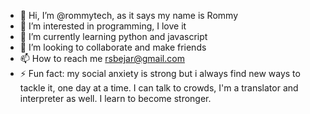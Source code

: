 - 👋 Hi, I’m @rommytech, as it says my name is Rommy
- 👀 I’m interested in programming, I love it
- 🌱 I’m currently learning python and javascript
- 💞️ I’m looking to collaborate and make friends
- 📫 How to reach me rsbejar@gmail.com
- ⚡ Fun fact: my social anxiety is strong but i always find new ways to tackle it, one day at a time. I can talk to crowds, I'm a translator and interpreter as well. I learn to become stronger. 

<!---
rommytech/rommytech is a ✨ special ✨ repository because its `README.md` (this file) appears on your GitHub profile.
You can click the Preview link to take a look at your changes.
--->
